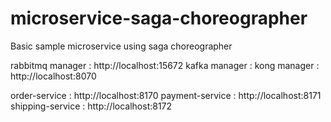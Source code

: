 # microservice-saga-choreographer
Basic sample microservice using saga choreographer

rabbitmq manager : http://localhost:15672
kafka manager :
kong manager : http://localhost:8070

order-service : http://localhost:8170
payment-service : http://localhost:8171
shipping-service : http://localhost:8172